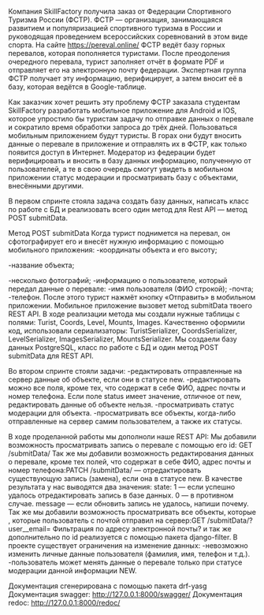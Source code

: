 Компания SkillFactory получила заказ от Федерации Спортивного Туризма России (ФСТР).
ФСТР — организация, занимающаяся развитием и популяризацией спортивного туризма в России и руководящая проведением всероссийских соревнований в этом виде спорта. На сайте https://pereval.online/ ФСТР ведёт базу горных перевалов, которая пополняется туристами. После преодоления очередного перевала, турист заполняет отчёт в формате PDF и отправляет его на электронную почту федерации. Экспертная группа ФСТР получает эту информацию, верифицирует, а затем вносит её в базу, которая ведётся в Google-таблице.

Как заказчик хочет решить эту проблему
ФСТР заказала студентам SkillFactory разработать мобильное приложение для Android и IOS, которое упростило бы туристам задачу по отправке данных о перевале и сократило время обработки запроса до трёх дней.
Пользоваться мобильным приложением будут туристы. В горах они будут вносить данные о перевале в приложение и отправлять их в ФСТР, как только появится доступ в Интернет. Модератор из федерации будет верифицировать и вносить в базу данных информацию, полученную от пользователей, а те в свою очередь смогут увидеть в мобильном приложении статус модерации и просматривать базу с объектами, внесёнными другими.

В первом спринте стояла задача создать базу данных, написать класс по работе с БД и реализовать всего один метод для Rest API — метод POST submitData.

Метод POST submitData
Когда турист поднимется на перевал, он сфотографирует его и внесёт нужную информацию с помощью мобильного приложения:
-координаты объекта и его высоту;

-название объекта;

-несколько фотографий;
-информацию о пользователе, который передал данные о перевале:
   -имя пользователя (ФИО строкой);
   -почта;
   -телефон.
После этого турист нажмёт кнопку «Отправить» в мобильном приложении. Мобильное приложение вызовет метод submitData твоего REST API.
В ходе реализации метода мы создали нужные таблицы с полями: Turist, Coords, Level, Mounts, Images. Качественно оформили код, использовали сериализаторы: TuristSerializer, CoordsSerializer, LevelSerializer, ImagesSerializer, MountsSerializer. Мы создаели базу данных PostgreSQL, класс по работе с БД и один метод POST submitData для REST API.


Во втором спринте стояли задачи:
-редактировать отправленные на сервер данные об объекте, если они в статусе new.
-редактировать можно все поля, кроме тех, что содержат в себе ФИО, адрес почты и номер телефона. Если поле status имеет значение, отличное от new, редактировать данные об объекте нельзя.
-просматривать статус модерации для объекта.
-просматривать все объекты, когда-либо отправленные на сервер самим пользователем, а также их статусы.

В ходе проделанной работы мы дополноли наше REST API:
Мы добавили возможность просматривать запись о перевале с помощью его id: GET /submitData/<id>
Так же мы добавили возможность редактирования данных о перевале, кроме тех полей, что содержат в себе ФИО, адрес почты и номер телефона:PATCH /submitData/<id> — отредактировать существующую запись (замена), если она в статусе new.
В качестве результата у нас выводятся два значения:
state:
1 — если успешно удалось отредактировать запись в базе данных.
0 — в противном случае.
message — если обновить запись не удалось, напиши почему.
Так же мы добавили возможность просматривать все объекты, которые , которые пользователь с почтой <email> отправил на сервер:GET /submitData/?user__email=<email>
Фильтрация по адресу электронной почты? и так же дополнительно по id реализуется с помощью пакета django-filter.
В проекте существует ограничения на изменение данных:
-невозможно изменить личные данные пользователя (фамилия, имя, телефон и т.д.).
-пользователь может менять данные о перевале только при статусе модерации данной информации NEW.

Документация сгенерирована с помощью пакета drf-yasg
Документация swagger: http://127.0.0.1:8000/swagger/
Документация redoc: http://127.0.0.1:8000/redoc/
